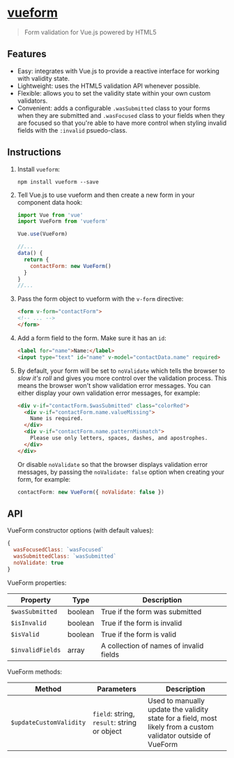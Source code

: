 # [vueform](https://vueform.optick.io)

> Form validation for Vue.js powered by HTML5

## Features

* Easy: integrates with Vue.js to provide a reactive interface for working with
  validity state.
* Lightweight: uses the HTML5 validation API whenever possible.
* Flexible: allows you to set the validity state within your own custom
  validators.
* Convenient: adds a configurable `.wasSubmitted` class to your forms when they
  are submitted and `.wasFocused` class to your fields when they are focused so
  that you're able to have more control when styling invalid fields with the
  `:invalid` psuedo-class.

## Instructions

1. Install `vueform`:

   ```
   npm install vueform --save
   ```

2. Tell Vue.js to use vueform and then create a new form in your component data
   hook:

   ```js
   import Vue from 'vue'
   import VueForm from 'vueform'

   Vue.use(VueForm)

   //...
   data() {
     return {
       contactForm: new VueForm()
     }
   }
   //...
   ```

3. Pass the form object to vueform with the `v-form` directive:

   ```html
   <form v-form="contactForm">
   <!-- ... -->
   </form>
   ```

4. Add a form field to the form. Make sure it has an `id`:

   ```html
   <label for="name">Name:</label>
   <input type="text" id="name" v-model="contactData.name" required>
   ```

5. By default, your form will be set to `noValidate` which tells the browser to
   *slow it's roll* and gives you more control over the validation process. This
   means the browser won't show validation error messages. You can either
   display your own validation error messages, for example:

   ```html
   <div v-if="contactForm.$wasSubmitted" class="colorRed">
     <div v-if="contactForm.name.valueMissing">
       Name is required.
     </div>
     <div v-if="contactForm.name.patternMismatch">
       Please use only letters, spaces, dashes, and apostrophes.
     </div>
   </div>
   ```

   Or disable `noValidate` so that the browser displays validation error
   messages, by passing the `noValidate: false` option when creating your form,
   for example:

   ```js
   contactForm: new VueForm({ noValidate: false })
   ```

## API

VueForm constructor options (with default values):

```js
{
  wasFocusedClass: `wasFocused`
  wasSubmittedClass: `wasSubmitted`
  noValidate: true
}
```

VueForm properties:

| Property        | Type    | Description                              |
|-----------------|---------|------------------------------------------|
| `$wasSubmitted` | boolean | True if the form was submitted           |
| `$isInvalid`    | boolean | True if the form is invalid              |
| `$isValid`      | boolean | True if the form is valid                |
| `$invalidFields`| array   | A collection of names of invalid fields  |

VueForm methods:

| Method                  | Parameters | Description                           |
|-------------------------|------------|---------------------------------------|
| `$updateCustomValidity` | `field`: string, `result`: string or object | Used to manually update the validity state for a field, most likely from a custom validator outside of VueForm |

